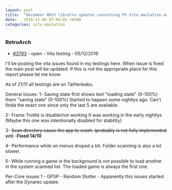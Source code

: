 ```yaml
---
layout: post
title:  "December 06th libretro updates concerning PS Vita emulation and emulators"
date:   2016-12-06 07:00:01 +0100
categories: vita emulation
---
```


### RetroArch
- [#3793](https://github.com/libretro/RetroArch/issues/3793) - open - Vita testing - 05/12/2016

I'll be posting the vita issues found in my testings here.
When issue is fixed the main post will be updated.
If this is not the appropriate place for this report please let me know.

As of 21/11 all testings are on TaiHenkaku.

General issues:
1-  Saving state first shows text "loading state" (0-100%) them "saving state" (0-100%)
Started to happen some nightlys ago. Can't finda the exact one since only the last 5 are available.

2- Frame Trottle is disable/not working
It was working in the early nightlys (Maybe this one was intentionally disabled for stability)

3- ~~Scan directory cause the app to crash. (probably is not fully implemented yet)~~ -**Fixed 14/10**

4- Performance while on menus droped a bit. Folder scanning is also a lot slower.

5- While running a game in the background is not possible to load another in the system scanned list.
The loaded game is always the first one.

Per-Core issues
1 - GPSP - Random Stutter - Apparently this issues started after the Dynarec update.


